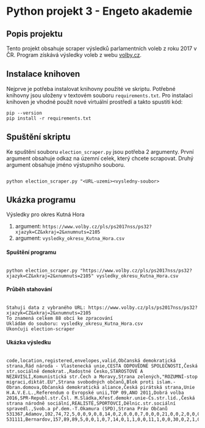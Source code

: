 # Python projekt 3 - Engeto akademie
## Popis projektu
Tento projekt obsahuje scraper výsledků parlamentních voleb z roku 2017 v ČR. Program získává výsledky voleb z webu [volby.cz](https://www.volby.cz/pls/ps2017nss/).

## Instalace knihoven
Nejprve je potřeba instalovat knihovny použité ve skriptu. Potřebné knihovny jsou uloženy v textovém souboru ```requirements.txt```. Pro instalaci knihoven je vhodné použít nové virtuální prostředí a takto spustiti kód:
```
pip --version
pip install -r requirements.txt

```
## Spuštění skriptu
Ke spuštění souboru ```election_scraper.py``` jsou potřeba 2 argumenty. První argument obsahuje odkaz na územní celek, který chcete scrapovat. Druhý argument obsahuje jméno výstupního souboru.
```

python election_scraper.py "<URL-uzemi><vysledny-soubor>

```
## Ukázka programu
Výsledky pro okres Kutná Hora
1. argument: ```https://www.volby.cz/pls/ps2017nss/ps32?xjazyk=CZ&xkraj=2&xnumnuts=2105```
2. argument: ```vysledky_okresu_Kutna_Hora.csv```
#### Spuštění programu
```

python election_scraper.py "https://www.volby.cz/pls/ps2017nss/ps32?xjazyk=CZ&xkraj=2&xnumnuts=2105" vysledky_okresu_Kutna_Hora.csv

```
#### Průběh stahování
```

Stahuji data z vybraného URL: https://www.volby.cz/pls/ps2017nss/ps32?xjazyk=CZ&xkraj=2&xnumnuts=2105
To znamená celkem 88 obcí ke zpracování
Ukládám do souboru: vysledky_okresu_Kutna_Hora.csv
Ukončuji election-scraper

```
#### Ukázka výsledku
```

code,location,registered,envelopes,valid,Občanská demokratická strana,Řád národa - Vlastenecká unie,CESTA ODPOVĚDNÉ SPOLEČNOSTI,Česká str.sociálně demokrat.,Radostné Česko,STAROSTOVÉ A NEZÁVISLÍ,Komunistická str.Čech a Moravy,Strana zelených,"ROZUMNÍ-stop migraci,diktát.EU",Strana svobodných občanů,Blok proti islam.-Obran.domova,Občanská demokratická aliance,Česká pirátská strana,Unie H.A.V.E.L.,Referendum o Evropské unii,TOP 09,ANO 2011,Dobrá volba 2016,SPR-Republ.str.Čsl. M.Sládka,Křesť.demokr.unie-Čs.str.lid.,Česká strana národně sociální,REALISTÉ,SPORTOVCI,Dělnic.str.sociální spravedl.,Svob.a př.dem.-T.Okamura (SPD),Strana Práv Občanů
531367,Adamov,102,74,72,5,0,0,9,0,8,14,0,2,0,0,0,7,0,0,0,21,0,0,2,0,0,0,0,4,0
531111,Bernardov,157,89,89,5,0,0,1,0,7,14,0,1,1,0,0,11,1,0,0,30,0,2,1,0,1,0,1,11,2

```
